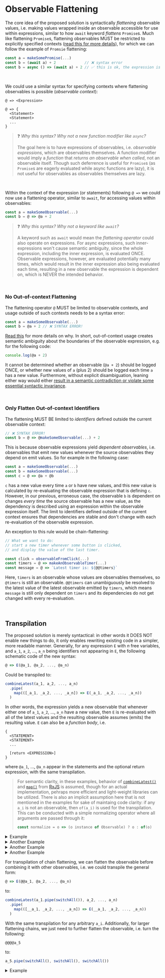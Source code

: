 # Observable Flattening

The core idea of the proposed solution is syntactically _flattening_ observable values, i.e. making values wrapped inside an observable accessible for use within expressions, similar to how `await` keyword _flattens_ `Promise`s. Much like flattening `Promise`s, flattening observables MUST be restricted to explicitly specified contexts ([read this for more details](context.md)), for which we can follow the example of `Promsie` flattening:

```js
const a = makeSomePromise(...)
const b = (await a) + 2             // ❌ syntax error
const b = async () => (await a) + 2 // ✅ this is ok, the expression is now enclosed in an async context
```

<br>

We could use a similar syntax for specifying contexts where flattening observables is possible (_observable context_):
```
@ => <Expression>
```
```
@ => {
  <Statement>
  <Statement>
  ...
}
```

> ❓ _Why this syntax? Why not a new function modifier like `async`?_
> 
> The goal here is to have expressions of observables, i.e. _observable expressions_, which are observables themselves.
> A function modifier would imply a _function_ that _returns an observable when called_, not an observable itself. Though
> such deferrence is useful for `Promise`s (as `Promise`s are eagerly evaluated while async functions are lazy), it is not
> useful for observables as observables themselves are lazy.


<br>

Within the context of the expression (or statements) following `@ =>` we could now use a flattening operator, similar to `await`, for accessing values within observables:

```js
const a = makeSomeObservable(...)
const b = @ => @a + 2
```

> ❓ _Why this syntax? Why not a keyword like `await`?_
> 
> A keyword such as `await` would mean the _flattening operator_ could also operate on expressions. For async expressions, such
> inner-expressions won't cause semantic ambiguity, since the whole expression, including the inner expression, is evaluated ONCE.
> Observable expressions, however, are evaluated potentially many times, which would result in the inner expression also being evaluated
> each time, resulting in a new observable the expression is dependent on, which is NEVER the intended behavior.

<br>

### No Out-of-context Flattening
The flattening operator `@` MUST be limited to observable contexts, and usage outside of such contexts needs to be a syntax error:
```js
const a = makeSomeObservable(...)
const b = @a + 2 // ❌ SYNTAX ERROR!
```
[Read this](context.md) for more details on why. In short, out-of-context usage creates semantic ambiguity about the boundaries of the observable expression, e.g. for the following code:
```js
console.log(@a + 2)
```
It cannot be determined whether an observable (`@a + 2`) should be logged ONCE, or whether new values of `a` (plus 2) should be logged each time `a` has a new value. Furthermore, without explicit disambiguation, leaning either way would either [result in a semantic contradiction or violate some essential syntactic invariance](context.md).

<br>

### Only Flatten Out-of-context Identifiers

The flattening MUST BE limited to _identifiers_ defined outside the current observable context:
```js
// ❌ SYNTAX ERROR!
const b = @ => @makeSomeObservable(...) + 2
```
This is because observable expressions yield _dependent observables_, i.e. observables that emit new values whenever the source observables they depend on emit values. So for example in the following case:
```js
const a = makeSomeObservable(...)
const b = makeSomeObservable(...)
const c = @ => @a + @b
```
`c` has a new value every time `a` or `b` have new values, and this new value is calculated by re-evaluating the observable expression that is defining `c`. However, in our previous, erroneous case, the observable `b` is dependent on changes _every time_ the source observable has a new value, as the dependency is described using an expression within the observable expression itself. The limit to identifiers defined outside of the current context ensures that dependencies are stable and don't change with each re-evaluation of the observable expression.

An exception to this rule would be chain-flattening:
```js
// What we want to do:
// start a new timer whenever some button is clicked,
// and display the value of the last timer.

const click = observableFromClick(...)
const timers = @ => makeAnObservableTimer(...)
const message = @ => `Latest timer is: ${@@timers}`
```
Here, `timers` is an observable whose values are observables themselves, so `@timers` is still an observable. `@@timers` can unambiguously be resolved to the latest value of the latest observable emitted by `timers`, which means `message` is still only dependent on `timers` and its dependencies do not get changed with every re-evaluation.

<br>

## Transpilation

The proposed solution is merely syntactical: in other words it DOES NOT enable new things to do, it only enables rewriting existing code in a simpler, more readable manner. Generally, for any expression `E` with _n_ free variables, and `a_1`, `a_2`, ..., `a_n` being identifiers not appearing in `E`, the following schematic code of the new syntax:

```js
@ => E(@a_1, @a_2, ..., @a_n)
```

Could be transpiled to:

```js
combineLatest(a_1, a_2, ..., a_n)
  .pipe(
    map(([_a_1, _a_2, ..., _a_n]) => E(_a_1, _a_2, ..., _a_n))
  )
```
In other words, the expression yields a new observable that whenever either one of `a_1`, `a_2`, ..., `a_n` have a new value, then `E` is re-evaluated with all of the latest values and the resulting observable assumes (emits) the resulting value. `E` can also be a _function body_, i.e.
```
{
  <STATEMENT>
  <STATEMENT>
  ...
  
  [return <EXPRESSION>]
}
```
where `@a_1`, ..., `@a_n` appear in the statements and the optional return expression, with the same transpilation.

> For semantic clarity, in these examples, behavior of [`combineLatest()`](https://rxjs.dev/api/index/function/combineLatest) 
> and [`map()`](https://rxjs.dev/api/index/function/map) from [RxJS](https://rxjs.dev) is assumed, though for an actual implementation,
> pehraps more efficient and light-weight libraries can be utilized. There is also an implicit assumption here that is not mentioned in the examples
> for sake of maintaing code clarity: if any `a_i` is not an observable, then `of(a_i)` is used for the transpilation. This can be conducted with a simple
> normalizing operator where all arguments are passed through it:
> ```js
> const normalize = o => (o instance of Observable) ? o : of(o)
> ```

<details><summary>Example</summary>
  
```js
// Proposed syntax:
const a = interval(100)
const b = @ => Math.floor(@a / 10)
```
```js
// Transpilation:
const a = interval(100)
const b = combineLatest(a).pipe(map(([_a]) => Math.floor(_a / 10)))
```

</details>
<details><summary>Another Example</summary>

```js
// Proposed syntax:
const a = interval(100)
const b = @ => {
  const seconds = Math.floor(@a / 10)
  const centi = @a - seconds
  
  return `${seconds}:${centi}`
}
```
```js
// Transpilation:
const a = interval(100)
const b = combineLatest(a).pipe(
  map(([_a]) => {
    const seconds = Math.floor(_a / 10)
    const centi = _a - seconds
  
    return `${seconds}:${centi}`
  })
)
```

</details>
<details><summary>Another Example</summary>

```js
// Proposed syntax
const a = interval(100)
const b = interval(200)
const c = @ => @a + @b
```
```js
// Transpilation:
const a = interval(100)
const b = interval(200)
const c = combineLatest(a, b).pipe(map(([_a, _b]) => _a + _b))
```

</details>
<details><summary>Another Example</summary>

```js
// Proposed syntax
const a = interval(100)
const b = interval(200)
const c = @ => {
  console.log('New Value!')
  
  return @a + @b
}
```
```js
// Transpilation:
const a = interval(100)
const b = interval(200)
const c = combineLatest(a, b).pipe(
  map(([_a, _b]) => {
    console.log('New Value!')
    
    return _a + _b
  })
)
```

</details>

For transpilation of chain flattening, we can flatten the observable before combining it with other observables, i.e. we could transpile the  general form:
```js
@ => E(@@a_1, @a_2, ..., @a_n)
```
to:
```js
combineLatest(a_1.pipe(switchAll()), a_2, ..., a_n)
  .pipe(
    map(([__a_1, _a_2, ..., _a_n]) => E(__a_1, _a_2, ..., _a_n))
  )
```
With the same transpilation for any arbitrary `a_i`. Additionally, for larger flattening chains, we just need to further flatten the observable, i.e. turn the following:
```js
@@@@a_5
```
to:
```js
a_5.pipe(switchAll(), switchAll(), switchAll())
```

<details><summary>Example</summary>

```js
// Proposed syntax:
const click = fromEvent($btn, 'click')
const timers = @ => { @click; return interval(1000) }
const message = @ => `Latest timer is: ${@@timers}`
```
```js
// Transpilation:
const click = fromEvent($btn, 'click')
const timers = combineLatest(click).pipe(map(([_click]) => { _click; return interval(1000) })
const message = combineLatest(timers.pipe(switchAll())).pipe(map(([__timers]) => `Latest timer is ${__timers}`))
```

</details>

